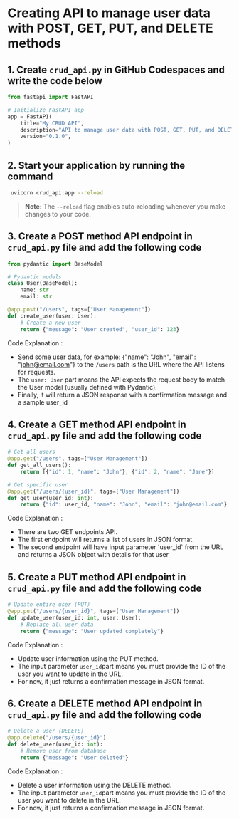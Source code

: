 # Creating API to manage user data with POST, GET, PUT, and DELETE methods

## 1. Create `crud_api.py` in GitHub Codespaces and write the code below

```python
from fastapi import FastAPI

# Initialize FastAPI app
app = FastAPI(
    title="My CRUD API",
    description="API to manage user data with POST, GET, PUT, and DELETE methods.",
    version="0.1.0",
)

```

## 2.  Start your application by running the command 
```bash
 uvicorn crud_api:app --reload
```
> **Note:** The `--reload` flag enables auto-reloading whenever you make changes to your code.


## 3. Create a POST method API endpoint in `crud_api.py` file and add the following code

```python
from pydantic import BaseModel

# Pydantic models
class User(BaseModel):
    name: str
    email: str

@app.post("/users", tags=["User Management"])
def create_user(user: User):
    # Create a new user
    return {"message": "User created", "user_id": 123}

```
Code Explanation :
- Send some user data, for example: {"name": "John", "email": "john@email.com"} to the `/users` path is the URL where the API listens for requests.
- The `user: User` part means the API expects the request body to match the User model (usually defined with Pydantic).
- Finally, it will return a JSON response with a confirmation message and a sample user_id

## 4. Create a GET method API endpoint in `crud_api.py` file and add the following code

```python
# Get all users
@app.get("/users", tags=["User Management"])
def get_all_users():
    return [{"id": 1, "name": "John"}, {"id": 2, "name": "Jane"}]

# Get specific user
@app.get("/users/{user_id}", tags=["User Management"])
def get_user(user_id: int):
    return {"id": user_id, "name": "John", "email": "john@email.com"}

```
Code Explanation :
- There are two GET endpoints API.
- The first endpoint will returns a list of users in JSON format.
- The second endpoint will have input parameter 'user_id` from the URL and returns a JSON object with details for that user

## 5. Create a PUT method API endpoint in `crud_api.py` file and add the following code

```python
# Update entire user (PUT)
@app.put("/users/{user_id}", tags=["User Management"])
def update_user(user_id: int, user: User):
    # Replace all user data
    return {"message": "User updated completely"}

```
Code Explanation :
- Update user information using the PUT method.
- The input parameter `user_id`part means you must provide the ID of the user you want to update in the URL.
- For now, it just returns a confirmation message in JSON format.

## 6. Create a DELETE method API endpoint in `crud_api.py` file and add the following code

```python
# Delete a user (DELETE)
@app.delete("/users/{user_id}")
def delete_user(user_id: int):
    # Remove user from database
    return {"message": "User deleted"}

```
Code Explanation :
- Delete a user information using the DELETE method.
- The input parameter `user_id`part means you must provide the ID of the user you want to delete in the URL.
- For now, it just returns a confirmation message in JSON format.

